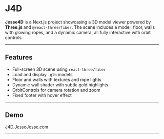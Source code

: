 # J4D

**Jesse4D** is a Next.js project showcasing a 3D model viewer powered by **Three.js** and `@react-three/fiber`. The scene includes a model, floor, walls with glowing ropes, and a dynamic camera, all fully interactive with orbit controls.

---

## Features

- Full-screen 3D scene using `react-three/fiber`
- Load and display `.glb` models
- Floor and walls with textures and rope lights
- Dynamic wall shader with subtle gold highlights
- OrbitControls for camera rotation and zoom
- Fixed footer with hover effect

---

## Demo

 [J4D.JesseJesse.com](https://j4d.jessejesse.com/)

---
